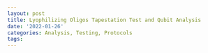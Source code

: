 ```yaml
---
layout: post
title: Lyophilizing Oligos Tapestation Test and Qubit Analysis
date: '2022-01-26'
categories: Analysis, Testing, Protocols
tags: 
---
```

